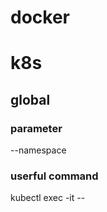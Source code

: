 # docker


# k8s

## global
### parameter
--namespace

### userful command
kubectl exec -it <pod> -- <cmd>
